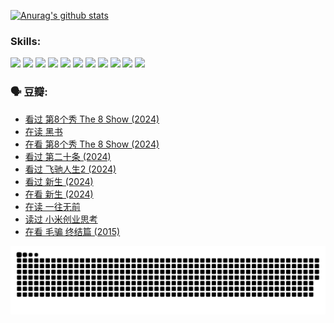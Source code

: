 
[![Anurag's github stats](https://github-readme-stats.vercel.app/api?username=w940853815)](https://github.com/anuraghazra/github-readme-stats)

### Skills:

<code><img height="32" src="https://cdn.jsdelivr.net/npm/simple-icons@v5/icons/python.svg"></code>
<code><img height="32" src="https://cdn.jsdelivr.net/npm/simple-icons@v5/icons/javascript.svg"></code>
<code><img height="32" src="https://cdn.jsdelivr.net/npm/simple-icons@v5/icons/django.svg"></code>
<code><img height="32" src="https://cdn.jsdelivr.net/npm/simple-icons@v5/icons/flask.svg"></code>
<code><img height="32" src="https://cdn.jsdelivr.net/npm/simple-icons@v5/icons/vuetify.svg"></code>
<code><img height="32" src="https://cdn.jsdelivr.net/npm/simple-icons@v5/icons/git.svg"></code>
<code><img height="32" src="https://cdn.jsdelivr.net/npm/simple-icons@v5/icons/docker.svg"></code>
<code><img height="32" src="https://cdn.jsdelivr.net/npm/simple-icons@v5/icons/postgresql.svg"></code>
<code><img height="32" src="https://cdn.jsdelivr.net/npm/simple-icons@v5/icons/elasticsearch.svg"></code>
<code><img height="32" src="https://cdn.jsdelivr.net/npm/simple-icons@v5/icons/macos.svg"></code>
<code><img height="32" src="https://cdn.jsdelivr.net/npm/simple-icons@v5/icons/linux.svg"></code>

### 🗣 豆瓣:

<!-- DOUBAN-ACTIVITIES:START -->
- [看过 第8个秀 The 8 Show‎ (2024)](https://www.douban.com/people/136069238/status/4622960077/?_i=17158370)
- [在读 黑书](https://www.douban.com/people/136069238/status/4621189759/?_i=17158371)
- [在看 第8个秀 The 8 Show‎ (2024)](https://www.douban.com/people/136069238/status/4619801154/?_i=17158371)
- [看过 第二十条‎ (2024)](https://www.douban.com/people/136069238/status/4618624208/?_i=17158371)
- [看过 飞驰人生2‎ (2024)](https://www.douban.com/people/136069238/status/4616048805/?_i=17158371)
- [看过 新生‎ (2024)](https://www.douban.com/people/136069238/status/4612373431/?_i=17158371)
- [在看 新生‎ (2024)](https://www.douban.com/people/136069238/status/4607441062/?_i=17158371)
- [在读 一往无前](https://www.douban.com/people/136069238/status/4590507310/?_i=17158371)
- [读过 小米创业思考](https://www.douban.com/people/136069238/status/4590506983/?_i=17158371)
- [在看 毛骗 终结篇‎ (2015)](https://www.douban.com/people/136069238/status/4581971924/?_i=17158371)
<!-- DOUBAN-ACTIVITIES:END -->


![Snake animation](https://raw.githubusercontent.com/w940853815/w940853815/output/github-contribution-grid-snake.svg)

<!--
**w940853815/w940853815** is a ✨ _special_ ✨ repository because its `README.md` (this file) appears on your GitHub profile.

Here are some ideas to get you started:

- 🔭 I’m currently working on ...
- 🌱 I’m currently learning ...
- 👯 I’m looking to collaborate on ...
- 🤔 I’m looking for help with ...
- 💬 Ask me about ...
- 📫 How to reach me: ...
- 😄 Pronouns: ...
- ⚡ Fun fact: ...
-->
